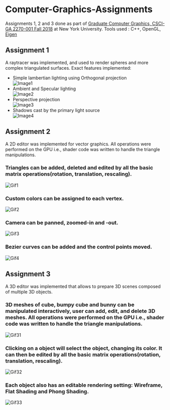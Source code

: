 # Computer-Graphics-Assignments
Assignments 1, 2 and 3 done as part of [Graduate Computer Graphics, CSCI-GA 2270-001 Fall 2018](https://github.com/danielepanozzo/cg) at New York University. Tools used : C++, OpenGL, [Eigen](http://eigen.tuxfamily.org/index.php?title=Main_Page)

## Assignment 1
A raytracer was implemented, and used to render spheres and more complex triangulated surfaces. Exact features implemented:
* Simple lambertian lighting using Orthogonal projection<br/>
![Image1](https://github.com/bhavanibhamidipaty/Computer-Graphics-Assignments/blob/master/Assignment1_1.png)
* Ambient and Specular lighting<br/>
![Image2](https://github.com/bhavanibhamidipaty/Computer-Graphics-Assignments/blob/master/Assignment1_2.png)
* Perspective projection<br/>
![Image3](https://github.com/bhavanibhamidipaty/Computer-Graphics-Assignments/blob/master/Assignment1_3.png)
* Shadows cast by the primary light source<br/>
![Image4](https://github.com/bhavanibhamidipaty/Computer-Graphics-Assignments/blob/master/Assignment1_4.png)

## Assignment 2
A 2D editor was implemented for vector graphics. All operations were performed on the GPU i.e., shader code was written to handle the triangle manipulations.

### Triangles can be added, deleted and edited by all the basic matrix operations(rotation, translation, rescaling). <br/>
![Gif1](https://github.com/bhavanibhamidipaty/Computer-Graphics-Assignments/blob/master/Asg2_1.gif)
### Custom colors can be assigned to each vertex.<br/>
![Gif2](https://github.com/bhavanibhamidipaty/Computer-Graphics-Assignments/blob/master/Asg2_2.gif)
### Camera can be panned, zoomed-in and -out.<br/>
![Gif3](https://github.com/bhavanibhamidipaty/Computer-Graphics-Assignments/blob/master/Asg2_3.gif)
### Bezier curves can be added and the control points moved.<br/>
![Gif4](https://github.com/bhavanibhamidipaty/Computer-Graphics-Assignments/blob/master/Asg2_4.gif)

## Assignment 3
A 3D editor was implemented that allows to prepare 3D scenes composed of multiple 3D objects. 

### 3D meshes of cube, bumpy cube and bunny can be manipulated interactively, user can add, edit, and delete 3D meshes. All operations were performed on the GPU i.e., shader code was written to handle the triangle manipulations.<br/>
![Gif31](https://github.com/bhavanibhamidipaty/Computer-Graphics-Assignments/blob/master/Asg3_1.gif)

### Clicking on a object will select the object, changing its color. It can then be edited by all the basic matrix operations(rotation, translation, rescaling).<br/>
![Gif32](https://github.com/bhavanibhamidipaty/Computer-Graphics-Assignments/blob/master/Asg3_2.gif)

### Each object also has an editable rendering setting: Wireframe, Flat Shading and Phong Shading.<br/>
![Gif33](https://github.com/bhavanibhamidipaty/Computer-Graphics-Assignments/blob/master/Asg3_3.gif)

